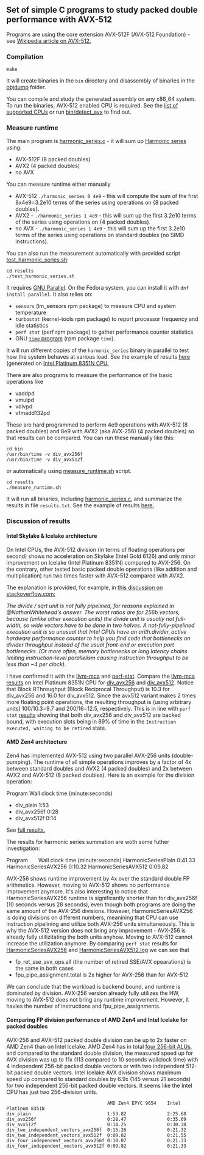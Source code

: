 ## Set of simple C programs to study packed double performance with AVX-512

Programs are using the core extension AVX-512F (AVX-512 Foundation) - see [Wikipedia article on AVX-512.](https://en.wikipedia.org/wiki/AVX-512#Legacy_instructions_with_EVEX-encoded_versions)

### Compilation
```
make
```

It will create binaries in the `bin` directory and disassembly of binaries in the [objdump](objdump) folder.

You can compile and study the generated assembly on any x86_64 system. To run the binaries, AVX-512 enabled CPU is required. See the [list of supported CPUs](https://en.wikipedia.org/wiki/AVX-512#CPUs_with_AVX-512) or run [bin/detect_avx](detect_avx.c) to find out. 

### Measure runtime
The main program is [harmonic_series.c](harmonic_series.c) - it will sum up [Harmonic series](https://en.wikipedia.org/wiki/Harmonic_series_(mathematics)) using:
* AVX-512F (8 packed doubles)
* AVX2 (4 packed doubles)
* no AVX

You can measure runtime either manually
*  AVX-512 `./harmonic_series 0 4e9` - this will compute the sum of the first 8x4e9=3.2e10 terms of the series using operations on {8 packed doubles}.
*  AVX2 -   `./harmonic_series 1 4e9` - this will sum up the first 3.2e10 terms of the series using operations on {4 packed doubles}.
*  no AVX - `./harmonic_series 1 4e9` - this will sum up the first 3.2e10 terms of the series using operations on standard doubles (no SIMD instructions). 

You can also run the measurement automatically with provided script [test_harmonic_series.sh](results/test_harmonic_series.sh):

```
cd results
./test_harmonic_series.sh
```

It requires [GNU Parallel](https://www.gnu.org/s/parallel). On the Fedora system, you can install it with `dnf install parallel`. It also relies on:
* `sensors` (lm_sensors rpm package) to measure CPU and system temperature
* `turbostat` (kernel-tools rpm package) to report processor frequency and idle statistics
* `perf stat` (perf rpm package) to gather performance counter statistics
* GNU [`time` program](https://www.gnu.org/software/time/) (rpm package `time`). 

It will run different copies of the `harmonic_series` binary in parallel to test how the system behaves at various load. See the example of results
[here](results/Intel_Platinum_8351N_CPU_2.40GHz_harmonic_series/)
(generated on [Intel Platinum 8351N CPU.](https://www.intel.com/content/www/us/en/products/sku/212288/intel-xeon-platinum-8351n-processor-54m-cache-2-40-ghz/specifications.html)

There are also programs to measure the performance of the basic operations like
* vaddpd
* vmulpd
* vdivpd
* vfmadd132pd

These are hard programmed to perform 4e9 operations with  AVX-512 (8 packed doubles) and 8e9 with AVX2 (aka AVX-256) (4 packed doubles) so that results can be compared.
You can run these manually like this:

```
cd bin
/usr/bin/time -v div_avx256f
/usr/bin/time -v div_avx512f
```

or automatically using [measure_runtime.sh](results/measure_runtime.sh) script.
```
cd results
./measure_runtime.sh
```

It will run all binaries, including [harmonic_series.c](harmonic_series.c), and summarize the results in file `results.txt`. See the example of results
[here.](results/Intel_Platinum_8351N_CPU_2.40GHz/results.txt)

### Discussion of results
#### Intel Skylake & Icelake architecture
On Intel CPUs, the AVX-512 division (in terms of floating operations per second) shows no acceleration on Skylake (Intel Gold 6126) and only minor improvement on Icelake (Intel Platinum 8351N) compared to AVX-256. On the contrary, other tested basic packed double operations (like addition and multiplication) run two times faster with AVX-512 compared with AVX2.

The explanation is provided, for example, in [this discussion on stackoverflow.com:](https://stackoverflow.com/questions/4125033/floating-point-division-vs-floating-point-multiplication/45899202#45899202)

*The divide / sqrt unit is not fully pipelined, for reasons explained in @NathanWhitehead's answer. The worst ratios are for 256b vectors, because (unlike other execution units) the divide unit is usually not full-width, so wide vectors have to be done in two halves. A not-fully-pipelined execution unit is so unusual that Intel CPUs have an arith.divider_active hardware performance counter to help you find code that bottlenecks on divider throughput instead of the usual front-end or execution port bottlenecks. (Or more often, memory bottlenecks or long latency chains limiting instruction-level parallelism causing instruction throughput to be less than ~4 per clock).*

I have confirmed it with the [llvm-mca](https://man.archlinux.org/man/extra/llvm/llvm-mca.1.en) and [perf-stat](doc/linux-perf.pdf).
Compare the [llvm-mca results](analysis/Intel_Platinum_8351N_CPU_2.40GHz_llvm-mca) on Intel Platinum 8351N CPU for [div_avx256](analysis/Intel_Platinum_8351N_CPU_2.40GHz_llvm-mca/div_avx256f.log) and [div_avx512](analysis/Intel_Platinum_8351N_CPU_2.40GHz_llvm-mca/div_avx512f.log). Notice that Block RThroughput (Block Reciprocal Throughput) is 10.3 for div_avx256 and 16.0 for div_avx512. Since the avx512 variant makes 2 times more floating point operations, the resulting throughput is (using arbitrary units) 100/10.3=9.7 and 200/16=12.5, respectively. This is in line with `perf stat` [results](analysis/Intel_Platinum_8351N_CPU_2.40GHz) showing that both div_avx256 and div_avx512 are backed bound, with execution slots being in 89% of time in the `Instruction executed, waiting to be retired` state. 

#### AMD Zen4 architecture
Zen4 has implemented AVX-512 using two parallel AVX-256 units (double-pumping). The runtime of all simple operations improves by a factor of 4x between standard doubles and AVX2 (4 packed doubles) and 2x between AVX2 and AVX-512 (8 packed doubles). Here is an example for the division operation:

Program       Wall clock time (minute:seconds)
* div_plain   1:53
* div_avx256f 0:28
* div_avx512f 0:14

See [full results.](results/AMD_EPYC_9654_96-Core_Processor/results.txt)

The results for harmonic series summation are woth some futher investigation:

Program       Wall clock time (minute:seconds)
HarmonicSeriesPlain 			0:41.33
HarmonicSeriesAVX256 			0:10.32
HarmonicSeriesAVX512 			0:09.82

AVX-256 shows runtime improvement by 4x over the standard double FP arithmetics. However, moving to AVX-512 shows no performance improvement anymore. It's also interesting to notice that HarmonicSeriesAVX256 runtime is significantly shorter than  for div_avx256f (10 seconds versus 28 seconds), even though both programs are doing the same amount of the AVX-256 divisions. However, HarmonicSeriesAVX256 is doing divisions on different numbers, meanining that CPU can use instruction pipelining and utilize both AVX-256 units simultaneously. This is why the AVX-512 version does not bring any improvement - AVX-256 is already fully utilizitating the both units anyhow. Moving to AVX-512 cannot increase the utilization anymore. By comparing `perf stat` results for [HarmonicSeriesAVX256](analysis/AMD_EPYC_9654_96-Core_Processor/HarmonicSeriesAVX256.log) and [HarmonicSeriesAVX512.log](analysis/AMD_EPYC_9654_96-Core_Processor/HarmonicSeriesAVX512.log) we can see that

* fp_ret_sse_avx_ops.all (the number of retired SSE/AVX opearations) is the same in both cases
* fpu_pipe_assignment.total is 2x higher for AVX-256 than for AVX-512

We can conclude that the workload is backend bound, and runtime is dominated by division. AVX-256 version already fully utilizes the HW, moving to AVX-512 does not bring any runtime improvement. However, it havles the number of instructions and fpu_pipe_assignments. 

#### Comparing FP division performance of AMD Zen4 and Intel Icelake for packed doubles
AVX-256 and AVX-512 packed double division can be up to 2x faster on AMD Zen4 than on Intel Icelake. AMD Zen4 has in total [four 256-bit ALUs](https://chipsandcheese.com/2022/11/05/amds-zen-4-part-1-frontend-and-execution-engine/), and compared to the standard double division, the measured speed up for AVX division was up to 11x (113 compared to 10 seconds wallclock time) with 4 independent 256-bit packed double vectors or with two independent 512-bit packed double vectors. Intel Icelake AVX division shows maximum speed up compared to standard doubles by 6.9x (145 versus 21 seconds) for two independent 256-bit packed double vectors. It seems like the Intel CPU has just two 256-division units. 

```
                                     AMD Zen4 EPYC 9654    Intel Platinum 8351N
div_plain                            1:53.82               2:25.68
div_avx256f                          0:28.47               0:35.69
div_avx512f                          0:14.25               0:30.38
div_two_independent_vectors_avx256f  0:15.26               0:21.32
div_two_independent_vectors_avx512f  0:09.82               0:21.55
div_four_independent_vectors_avx256f 0:10.07               0:21.33
div_four_independent_vectors_avx512f 0:09.82               0:21.33
```

